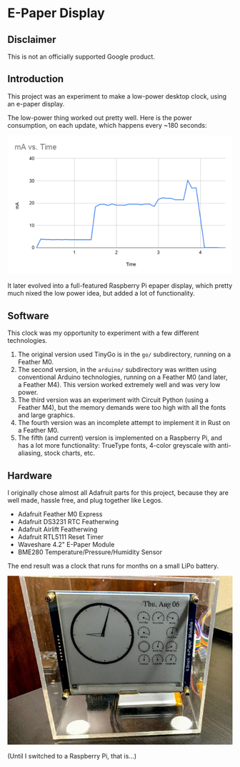 # E-Paper Display

## Disclaimer

This is not an officially supported Google product.

## Introduction

This project was an experiment to make a low-power desktop clock, using an e-paper display.

The low-power thing worked out pretty well. Here is the power consumption, on each update, which happens every ~180 seconds:

![](assets/power-consumption.png)

It later evolved into a full-featured Raspberry Pi epaper display, which pretty much nixed the low power idea, but added a lot of functionality.

## Software

This clock was my opportunity to experiment with a few different technologies.
1. The original version used TinyGo is in the `go/` subdirectory, running on a Feather M0.
2. The second version, in the `arduino/` subdirectory was written using conventional Arduino technologies, running on a Feather M0 (and later, a Feather M4). This version worked extremely well and was very low power.
3. The third version was an experiment with Circuit Python (using a Feather M4), but the memory demands were too high with all the fonts and large graphics.
4. The fourth version was an incomplete attempt to implement it in Rust on a Feather M0.
5. The fifth (and current) version is implemented on a Raspberry Pi, and has a lot more functionality: TrueType fonts, 4-color greyscale with anti-aliasing,
stock charts, etc.

## Hardware

I originally chose almost all Adafruit parts for this project, because they are well made, hassle free, and plug together like Legos.

* Adafruit Feather M0 Express
* Adafruit DS3231 RTC Featherwing
* Adafruit Airlift Featherwing
* Adafruit RTL5111 Reset Timer
* Waveshare 4.2" E-Paper Module
* BME280 Temperature/Pressure/Humidity Sensor

The end result was a clock that runs for months on a small LiPo battery.

![](assets/clock-front.jpg)

(Until I switched to a Raspberry Pi, that is...)